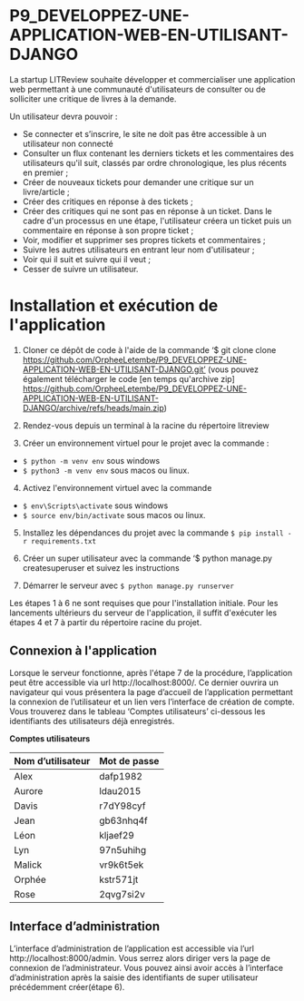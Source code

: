 # P9_DEVELOPPEZ-UNE-APPLICATION-WEB-EN-UTILISANT-DJANGO

La startup LITReview souhaite développer et commercialiser une application web permettant à une communauté d'utilisateurs de consulter ou de solliciter une critique de livres à la demande.

Un utilisateur devra pouvoir :

-	Se connecter et s’inscrire, le site ne doit pas être accessible à un utilisateur non connecté
-	Consulter un flux contenant les derniers tickets et les commentaires des utilisateurs qu'il suit, classés par ordre chronologique, les plus récents en premier ; 
-	Créer de nouveaux tickets pour demander une critique sur un livre/article ;
-	Créer des critiques en réponse à des tickets ;
-	Créer des critiques qui ne sont pas en réponse à un ticket. Dans le cadre d'un processus en une étape, l'utilisateur créera un ticket puis un commentaire en réponse à son propre ticket ;
-	Voir, modifier et supprimer ses propres tickets et commentaires ; 
-	Suivre les autres utilisateurs en entrant leur nom d'utilisateur ;
-	Voir qui il suit et suivre qui il veut ; 
-	Cesser de suivre un utilisateur.

# Installation et exécution de l'application 

1. Cloner ce dépôt de code à l'aide de la commande ‘$ git clone clone https://github.com/OrpheeLetembe/P9_DEVELOPPEZ-UNE-APPLICATION-WEB-EN-UTILISANT-DJANGO.git’ (vous pouvez également télécharger le code [en temps qu'archive zip] https://github.com/OrpheeLetembe/P9_DEVELOPPEZ-UNE-APPLICATION-WEB-EN-UTILISANT-DJANGO/archive/refs/heads/main.zip)

2. Rendez-vous depuis un terminal à la racine du répertoire litreview 

3. Créer un environnement virtuel pour le projet avec la commande :

- `$ python -m venv env` sous windows 
- `$ python3 -m venv env` sous macos ou linux.

4. Activez l'environnement virtuel avec la commande

- `$ env\Scripts\activate` sous windows 
- `$ source env/bin/activate` sous macos ou linux.

5. Installez les dépendances du projet avec la commande `$ pip install -r requirements.txt`

6. Créer un super utilisateur avec la commande ‘$ python manage.py createsuperuser et suivez les instructions

7. Démarrer le serveur avec `$ python manage.py runserver`

Les étapes 1 à 6 ne sont requises que pour l'installation initiale. Pour les lancements ultérieurs du serveur de l'application, il suffit d'exécuter les étapes 4 et 7 à partir du répertoire racine du projet.


## Connexion à l'application

Lorsque le serveur fonctionne, après l'étape 7 de la procédure, l’application peut être accessible via url http://localhost:8000/. Ce dernier ouvrira un navigateur qui vous présentera la page d’accueil de l’application permettant la connexion de l’utilisateur et un lien vers l’interface de création de compte.
Vous trouverez dans le tableau ‘Comptes utilisateurs’ ci-dessous les identifiants des utilisateurs déjà enregistrés.


 __Comptes utilisateurs__ 
 
|Nom d’utilisateur|Mot de passe|
|-----------------|------------|
|Alex	            |  dafp1982  |
|Aurore	          |  ldau2015  |
|Davis	           |  r7dY98cyf |
|Jean	            |  gb63nhq4f |
|Léon	            |  kljaef29  |
|Lyn	             |  97n5uhihg |
|Malick	          |  vr9k6t5ek |
|Orphée	          |  kstr571jt |
|Rose	            |  2qvg7si2v |


## Interface d’administration

L’interface d’administration de l’application est accessible via l’url http://localhost:8000/admin. Vous serrez alors diriger vers la page de connexion de l’administrateur. Vous pouvez ainsi avoir accès à l’interface d’administration après la saisie des identifiants de super utilisateur précédemment créer(étape 6).
